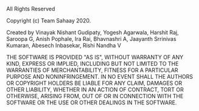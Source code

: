 

All Rights Reserved

Copyright (c) Team Sahaay 2020.

Created by Vinayak Nishant Gudipaty, Yogesh Agarwala, Harshit Raj, Saroopa G, Anish Pophale, Ira Rai, Bhavnashri A, Jaayanth Srrinivas Kumaran, Abesech Inbasekar, Rishi Nandha V

THE SOFTWARE IS PROVIDED "AS IS", WITHOUT WARRANTY OF ANY KIND, EXPRESS OR IMPLIED, INCLUDING BUT NOT LIMITED TO THE WARRANTIES OF MERCHANTABILITY, FITNESS FOR A PARTICULAR PURPOSE AND NONINFRINGEMENT. IN NO EVENT SHALL THE AUTHORS OR COPYRIGHT HOLDERS BE LIABLE FOR ANY CLAIM, DAMAGES OR OTHER LIABILITY, WHETHER IN AN ACTION OF CONTRACT, TORT OR OTHERWISE, ARISING FROM, OUT OF OR IN CONNECTION WITH THE SOFTWARE OR THE USE OR OTHER DEALINGS IN THE SOFTWARE.
